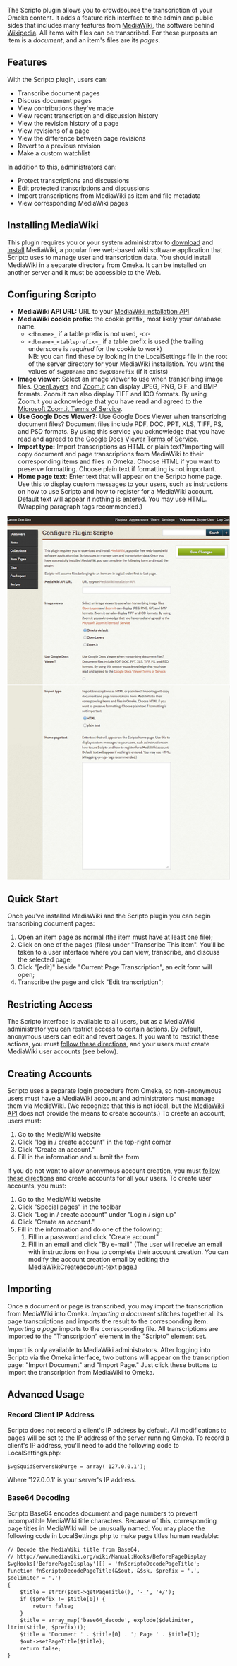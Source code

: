 The Scripto plugin allows you to crowdsource the transcription of your Omeka content. It adds a feature rich interface to the admin and public sides that includes many features from [MediaWiki](http://www.mediawiki.org/wiki/MediaWiki), the software behind [Wikipedia](http://www.wikipedia.org/). All items with files can be transcribed. For these purposes an item is a *document*, and an item's files are its *pages*.

Features
---------------------------------------------------------
With the Scripto plugin, users can:

-   Transcribe document pages
-   Discuss document pages
-   View contributions they've made
-   View recent transcription and discussion history
-   View the revision history of a page
-   View revisions of a page
-   View the difference between page revisions
-   Revert to a previous revision
-   Make a custom watchlist

In addition to this, administrators can:

-   Protect transcriptions and discussions
-   Edit protected transcriptions and discussions
-   Import transcriptions from MediaWiki as item and file metadata
-   View corresponding MediaWiki pages


Installing MediaWiki
-----------------------------------------------------------
This plugin requires you or your system administrator to [download](http://www.mediawiki.org/wiki/Download) and [install](http://www.mediawiki.org/wiki/Installation) MediaWiki, a popular free web-based wiki software application that Scripto uses to manage user and transcription data. You should install MediaWiki in a separate directory from Omeka. It can be installed on another server and it must be accessible to the Web.

Configuring Scripto
------------------------------------------------------------
-   **MediaWiki API URL:** URL to your [MediaWiki installation API](http://www.mediawiki.org/wiki/API:Quick_start_guide#What_you_need_to_access_the_API).
-   **MediaWiki cookie prefix:** the cookie prefix, most likely your database name.
	- `<dbname>_` if a table prefix is not used, -or-
	- `<dbname>_<tableprefix>_` if a table prefix is used (the trailing underscore is *required* for the cookie to work)  
	NB: you can find these by looking in the LocalSettings file in the root of the server directory for your MediaWiki installation. You want the values of `$wgDBname` and `$wgDBprefix` (if it exists)
-   **Image viewer:** Select an image viewer to use when transcribing image files. [OpenLayers](http://openlayers.org/) and [Zoom.it](http://zoom.it/) can display JPEG, PNG, GIF, and BMP formats. Zoom.it can also display TIFF and ICO formats. By using Zoom.it you acknowledge that you have read and agreed to the [Microsoft Zoom.it Terms of Service](http://zoom.it/pages/terms/).
-   **Use Google Docs Viewer?:** Use Google Docs Viewer when transcribing document files? Document files include PDF, DOC, PPT, XLS, TIFF, PS, and PSD formats. By using this service you acknowledge that you have read and agreed to the [Google Docs Viewer Terms of Service](http://docs.google.com/viewer/TOS?hl=en).
-   **Import type:** Import transcriptions as HTML or plain text?Importing will copy document and page transcriptions from MediaWiki to their corresponding items and files in Omeka. Choose HTML if you want to preserve formatting. Choose plain text if formatting is not important.
-   **Home page text:** Enter text that will appear on the Scripto home page. Use this to display custom messages to your users, such as instructions on how to use Scripto and how to register for a MediaWiki account. Default text will appear if nothing is entered. You may use HTML. (Wrapping paragraph tags recommended.)

![Scripto1.png](../doc_files/plugin_images/Scripto1.png)
![Scripto2.png](../doc_files/plugin_images/Scripto2.png)

Quick Start
---------------------------------------------------------------
Once you've installed MediaWiki and the Scripto plugin you can begin transcribing document pages:

1.  Open an item page as normal (the item must have at least one file);
2.  Click on one of the pages (files) under "Transcribe This Item". You'll be taken to a user interface where you can view, transcribe, and discuss the selected page;
3.  Click "\[edit\]" beside "Current Page Transcription", an edit form will open;
4.  Transcribe the page and click "Edit transcription";

Restricting Access
-----------------------------------------------------------

The Scripto interface is available to all users, but as a MediaWiki administrator you can restrict access to certain actions. By default, anonymous users can edit and revert pages. If you want to restrict these actions, you must [follow these
directions](http://www.mediawiki.org/wiki/Manual:Preventing_access#Restrict_editing_of_all_pages),
and your users must create MediaWiki user accounts (see below).

Creating Accounts
----------------------------------------------------------

Scripto uses a separate login procedure from Omeka, so non-anonymous users must have a MediaWiki account and administrators must manage them via MediaWiki. (We recognize that this is not ideal, but the [MediaWiki API](http://www.mediawiki.org/wiki/API:Main_page) does not provide the means to create accounts.) To create an account, users must:

1.  Go to the MediaWiki website
2.  Click "log in / create account" in the top-right corner
3.  Click "Create an account."
4.  Fill in the information and submit the form

If you do not want to allow anonymous account creation, you must [follow these directions](http://www.mediawiki.org/wiki/Manual:Preventing_access#Restrict_account_creation) and create accounts for all your users. To create user accounts, you must:

1.  Go to the MediaWiki website
2.  Click "Special pages" in the toolbar
3.  Click "Log in / create account" under "Login / sign up"
4.  Click "Create an account."
5.  Fill in the information and do one of the following:
    1.  Fill in a password and click "Create account"
    2.  Fill in an email and click "By e-mail" (The user will receive an email with instructions on how to complete their account creation. You can modify the account creation email by editing the MediaWiki:Createaccount-text page.)

Importing
------------------------------------------------
Once a document or page is transcribed, you may import the transcription from MediaWiki into Omeka. *Importing a document* stitches together all its page transcriptions and imports the result to the corresponding item. *Importing a page* imports to the corresponding file. All transcriptions are imported to the "Transcription" element in the "Scripto" element set.

Import is only available to MediaWiki administrators. After logging into Scripto via the Omeka interface, two buttons will appear on the transcription page: "Import Document" and "Import Page." Just click these buttons to import the transcription from MediaWiki to Omeka.

Advanced Usage
-------------------------------------------------------

### Record Client IP Address

Scripto does not record a client's IP address by default. All
modifications to pages will be set to the IP address of the server running Omeka. To record a client's IP address, you'll need to add the following code to LocalSettings.php:

```
$wgSquidServersNoPurge = array('127.0.0.1');
```

Where '127.0.0.1' is your server's IP address.

### Base64 Decoding
Scripto Base64 encodes document and page numbers to prevent incompatible MediaWiki title characters. Because of this, corresponding page titles in MediaWiki will be unusually named. You may place the following code in LocalSettings.php to make page titles human readable:


```
// Decode the MediaWiki title from Base64.
// http://www.mediawiki.org/wiki/Manual:Hooks/BeforePageDisplay
$wgHooks['BeforePageDisplay'][] = 'fnScriptoDecodePageTitle';
function fnScriptoDecodePageTitle(&$out, &$sk, $prefix = '.', $delimiter = '.')
{
    $title = strtr($out->getPageTitle(), '-_', '+/');
    if ($prefix != $title[0]) {
        return false;
    }
    $title = array_map('base64_decode', explode($delimiter, ltrim($title, $prefix)));
    $title = 'Document ' . $title[0] . '; Page ' . $title[1];
    $out->setPageTitle($title);
    return false;
}
```
